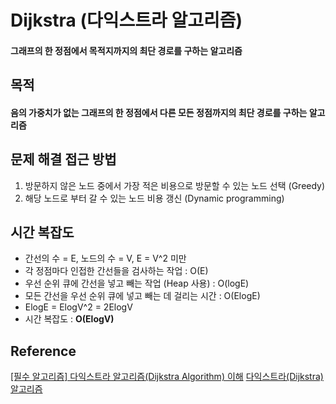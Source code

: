 # Dijkstra (다익스트라 알고리즘)
#### 그래프의 한 정점에서 목적지까지의 최단 경로를 구하는 알고리즘

## 목적
#### 음의 가중치가 없는 그래프의 한 정점에서 다른 모든 정점까지의 최단 경로를 구하는 알고리즘

## 문제 해결 접근 방법
1. 방문하지 않은 노드 중에서 가장 적은 비용으로 방문할 수 있는 노드 선택 (Greedy)
2. 해당 노드로 부터 갈 수 있는 노드 비용 갱신 (Dynamic programming)

## 시간 복잡도
- 간선의 수 = E, 노드의 수 = V, E = V^2 미만
- 각 정점마다 인접한 간선들을 검사하는 작업 : O(E)
- 우선 순위 큐에 간선을 넣고 빼는 작업 (Heap 사용) : O(logE)
- 모든 간선을 우선 순위 큐에 넣고 빼는 데 걸리는 시간 : O(ElogE)
- ElogE = ElogV^2 = 2ElogV
- 시간 복잡도 : **O(ElogV)**

## Reference
[[필수 알고리즘] 다익스트라 알고리즘(Dijkstra Algorithm) 이해](https://cobi-98.tistory.com/46#%EB%-B%A-%EC%-D%B-%EC%-A%A-%ED%-A%B-%EB%-D%BC%--%EC%--%-C%EA%B-%A-%EB%A-%AC%EC%A-%---Dijkstra%--Algorithm-)
[다익스트라(Dijkstra) 알고리즘](https://great-park.tistory.com/133)